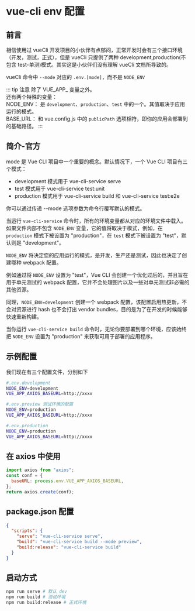 # vue-cli env 配置

## 前言

相信使用过 vueCli 开发项目的小伙伴有点郁闷，正常开发时会有三个接口环境（开发，测试，正式），但是 vueCli 只提供了两种 development,production(不包含 test-单测)模式。其实这是小伙伴们没有理解 vueCli 文档所导致的。

vueCli 命令中 `--mode` 对应的 `.env.[mode]`，而不是 `NODE_ENV`

::: tip 注意
除了 VUE_APP\_ 变量之外。<br>
还有两个特殊的变量：<br>
NODE_ENV： 是 `development`、`production`、`test` 中的一个。其值取决于应用运行的模式。<br>
BASE_URL： 和 vue.config.js 中的 `publicPath` 选项相符，即你的应用会部署到的基础路径。
:::

## 简介-官方

mode 是 Vue CLI 项目中一个重要的概念。默认情况下，一个 Vue CLI 项目有三个模式：

- development 模式用于 vue-cli-service serve
- test 模式用于 vue-cli-service test:unit
- production 模式用于 vue-cli-service build 和 vue-cli-service test:e2e

你可以通过传递 --mode 选项参数为命令行覆写默认的模式。

当运行 `vue-cli-service` 命令时，所有的环境变量都从对应的环境文件中载入。如果文件内部不包含 `NODE_ENV` 变量，它的值将取决于模式，例如，在 `production` 模式下被设置为 "production"，在 `test` 模式下被设置为 "test"，默认则是 "development"。

`NODE_ENV` 将决定您的应用运行的模式，是开发，生产还是测试，因此也决定了创建哪种 webpack 配置。

例如通过将 `NODE_ENV` 设置为 "test"，Vue CLI 会创建一个优化过后的，并且旨在用于单元测试的 webpack 配置，它并不会处理图片以及一些对单元测试非必需的其他资源。

同理，`NODE_ENV=development` 创建一个 webpack 配置，该配置启用热更新，不会对资源进行 hash 也不会打出 vendor bundles，目的是为了在开发的时候能够快速重新构建。

当你运行 `vue-cli-service build` 命令时，无论你要部署到哪个环境，应该始终把 `NODE_ENV` 设置为 "production" 来获取可用于部署的应用程序。

## 示例配置

我们现在有三个配置文件，分别如下

```bash
#.env.development
NODE_ENV=development
VUE_APP_AXIOS_BASEURL=http://xxxx
```

```bash
#.env.preview 测试环境的配置
NODE_ENV=production
VUE_APP_AXIOS_BASEURL=http://xxxx
```

```bash
#.env.production
NODE_ENV=production
VUE_APP_AXIOS_BASEURL=http://xxxx
```

## 在 axios 中使用

```js
import axios from "axios";
const conf = {
  baseURL: process.env.VUE_APP_AXIOS_BASEURL,
};
return axios.create(conf);
```

## package.json 配置

```json
{
  "scripts": {
    "serve": "vue-cli-service serve",
    "build": "vue-cli-service build --mode preview",
    "build:release": "vue-cli-service build"
  }
}
```

## 启动方式

```bash
npm run serve # 默认 dev
npm run build # 测试环境
npm run build:release # 正式环境
```
